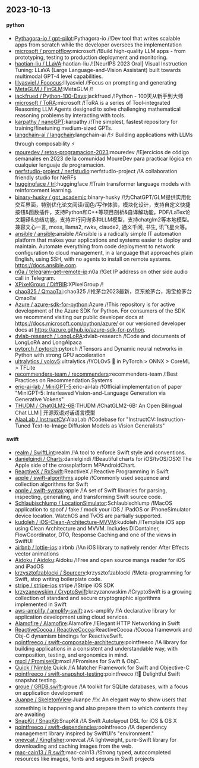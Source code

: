 ## 2023-10-13

#### python
* [Pythagora-io / gpt-pilot](https://github.com/Pythagora-io/gpt-pilot):Pythagora-io /!Dev tool that writes scalable apps from scratch while the developer oversees the implementation
* [microsoft / promptflow](https://github.com/microsoft/promptflow):microsoft /!Build high-quality LLM apps - from prototyping, testing to production deployment and monitoring.
* [haotian-liu / LLaVA](https://github.com/haotian-liu/LLaVA):haotian-liu /![NeurIPS 2023 Oral] Visual Instruction Tuning: LLaVA (Large Language-and-Vision Assistant) built towards multimodal GPT-4 level capabilities.
* [lllyasviel / Fooocus](https://github.com/lllyasviel/Fooocus):lllyasviel /!Focus on prompting and generating
* [MetaGLM / FinGLM](https://github.com/MetaGLM/FinGLM):MetaGLM /!
* [jackfrued / Python-100-Days](https://github.com/jackfrued/Python-100-Days):jackfrued /!Python - 100天从新手到大师
* [microsoft / ToRA](https://github.com/microsoft/ToRA):microsoft /!ToRA is a series of Tool-integrated Reasoning LLM Agents designed to solve challenging mathematical reasoning problems by interacting with tools.
* [karpathy / nanoGPT](https://github.com/karpathy/nanoGPT):karpathy /!The simplest, fastest repository for training/finetuning medium-sized GPTs.
* [langchain-ai / langchain](https://github.com/langchain-ai/langchain):langchain-ai /!⚡ Building applications with LLMs through composability ⚡
* [mouredev / retos-programacion-2023](https://github.com/mouredev/retos-programacion-2023):mouredev /!Ejercicios de código semanales en 2023 de la comunidad MoureDev para practicar lógica en cualquier lenguaje de programación.
* [nerfstudio-project / nerfstudio](https://github.com/nerfstudio-project/nerfstudio):nerfstudio-project /!A collaboration friendly studio for NeRFs
* [huggingface / trl](https://github.com/huggingface/trl):huggingface /!Train transformer language models with reinforcement learning.
* [binary-husky / gpt_academic](https://github.com/binary-husky/gpt_academic):binary-husky /!为ChatGPT/GLM提供实用化交互界面，特别优化论文阅读/润色/写作体验，模块化设计，支持自定义快捷按钮&函数插件，支持Python和C++等项目剖析&自译解功能，PDF/LaTex论文翻译&总结功能，支持并行问询多种LLM模型，支持chatglm2等本地模型。兼容文心一言, moss, llama2, rwkv, claude2, 通义千问, 书生, 讯飞星火等。
* [ansible / ansible](https://github.com/ansible/ansible):ansible /!Ansible is a radically simple IT automation platform that makes your applications and systems easier to deploy and maintain. Automate everything from code deployment to network configuration to cloud management, in a language that approaches plain English, using SSH, with no agents to install on remote systems. https://docs.ansible.com.
* [n0a / telegram-get-remote-ip](https://github.com/n0a/telegram-get-remote-ip):n0a /!Get IP address on other side audio call in Telegram.
* [XPixelGroup / DiffBIR](https://github.com/XPixelGroup/DiffBIR):XPixelGroup /!
* [chao325 / QmaoTai](https://github.com/chao325/QmaoTai):chao325 /!抢茅台2023最新，京东抢茅台，淘宝抢茅台 QmaoTai
* [Azure / azure-sdk-for-python](https://github.com/Azure/azure-sdk-for-python):Azure /!This repository is for active development of the Azure SDK for Python. For consumers of the SDK we recommend visiting our public developer docs at https://docs.microsoft.com/python/azure/ or our versioned developer docs at https://azure.github.io/azure-sdk-for-python.
* [dvlab-research / LongLoRA](https://github.com/dvlab-research/LongLoRA):dvlab-research /!Code and documents of LongLoRA and LongAlpaca
* [pytorch / pytorch](https://github.com/pytorch/pytorch):pytorch /!Tensors and Dynamic neural networks in Python with strong GPU acceleration
* [ultralytics / yolov5](https://github.com/ultralytics/yolov5):ultralytics /!YOLOv5 🚀 in PyTorch > ONNX > CoreML > TFLite
* [recommenders-team / recommenders](https://github.com/recommenders-team/recommenders):recommenders-team /!Best Practices on Recommendation Systems
* [eric-ai-lab / MiniGPT-5](https://github.com/eric-ai-lab/MiniGPT-5):eric-ai-lab /!Official implementation of paper "MiniGPT-5: Interleaved Vision-and-Language Generation via Generative Vokens"
* [THUDM / ChatGLM2-6B](https://github.com/THUDM/ChatGLM2-6B):THUDM /!ChatGLM2-6B: An Open Bilingual Chat LLM | 开源双语对话语言模型
* [AlaaLab / InstructCV](https://github.com/AlaaLab/InstructCV):AlaaLab /!Codebase for "InstructCV: Instruction-Tuned Text-to-Image Diffusion Models as Vision Generalists"

#### swift
* [realm / SwiftLint](https://github.com/realm/SwiftLint):realm /!A tool to enforce Swift style and conventions.
* [danielgindi / Charts](https://github.com/danielgindi/Charts):danielgindi /!Beautiful charts for iOS/tvOS/OSX! The Apple side of the crossplatform MPAndroidChart.
* [ReactiveX / RxSwift](https://github.com/ReactiveX/RxSwift):ReactiveX /!Reactive Programming in Swift
* [apple / swift-algorithms](https://github.com/apple/swift-algorithms):apple /!Commonly used sequence and collection algorithms for Swift
* [apple / swift-syntax](https://github.com/apple/swift-syntax):apple /!A set of Swift libraries for parsing, inspecting, generating, and transforming Swift source code.
* [Schlaubischlump / LocationSimulator](https://github.com/Schlaubischlump/LocationSimulator):Schlaubischlump /!MacOS application to spoof / fake / mock your iOS / iPadOS or iPhoneSimulator device location. WatchOS and TvOS are partially supported.
* [kudoleh / iOS-Clean-Architecture-MVVM](https://github.com/kudoleh/iOS-Clean-Architecture-MVVM):kudoleh /!Template iOS app using Clean Architecture and MVVM. Includes DIContainer, FlowCoordinator, DTO, Response Caching and one of the views in SwiftUI
* [airbnb / lottie-ios](https://github.com/airbnb/lottie-ios):airbnb /!An iOS library to natively render After Effects vector animations
* [Aidoku / Aidoku](https://github.com/Aidoku/Aidoku):Aidoku /!Free and open source manga reader for iOS and iPadOS
* [krzysztofzablocki / Sourcery](https://github.com/krzysztofzablocki/Sourcery):krzysztofzablocki /!Meta-programming for Swift, stop writing boilerplate code.
* [stripe / stripe-ios](https://github.com/stripe/stripe-ios):stripe /!Stripe iOS SDK
* [krzyzanowskim / CryptoSwift](https://github.com/krzyzanowskim/CryptoSwift):krzyzanowskim /!CryptoSwift is a growing collection of standard and secure cryptographic algorithms implemented in Swift
* [aws-amplify / amplify-swift](https://github.com/aws-amplify/amplify-swift):aws-amplify /!A declarative library for application development using cloud services.
* [Alamofire / Alamofire](https://github.com/Alamofire/Alamofire):Alamofire /!Elegant HTTP Networking in Swift
* [ReactiveCocoa / ReactiveCocoa](https://github.com/ReactiveCocoa/ReactiveCocoa):ReactiveCocoa /!Cocoa framework and Obj-C dynamism bindings for ReactiveSwift.
* [pointfreeco / swift-composable-architecture](https://github.com/pointfreeco/swift-composable-architecture):pointfreeco /!A library for building applications in a consistent and understandable way, with composition, testing, and ergonomics in mind.
* [mxcl / PromiseKit](https://github.com/mxcl/PromiseKit):mxcl /!Promises for Swift & ObjC.
* [Quick / Nimble](https://github.com/Quick/Nimble):Quick /!A Matcher Framework for Swift and Objective-C
* [pointfreeco / swift-snapshot-testing](https://github.com/pointfreeco/swift-snapshot-testing):pointfreeco /!📸 Delightful Swift snapshot testing.
* [groue / GRDB.swift](https://github.com/groue/GRDB.swift):groue /!A toolkit for SQLite databases, with a focus on application development
* [Juanpe / SkeletonView](https://github.com/Juanpe/SkeletonView):Juanpe /!☠️ An elegant way to show users that something is happening and also prepare them to which contents they are awaiting
* [SnapKit / SnapKit](https://github.com/SnapKit/SnapKit):SnapKit /!A Swift Autolayout DSL for iOS & OS X
* [pointfreeco / swift-dependencies](https://github.com/pointfreeco/swift-dependencies):pointfreeco /!A dependency management library inspired by SwiftUI's "environment."
* [onevcat / Kingfisher](https://github.com/onevcat/Kingfisher):onevcat /!A lightweight, pure-Swift library for downloading and caching images from the web.
* [mac-cain13 / R.swift](https://github.com/mac-cain13/R.swift):mac-cain13 /!Strong typed, autocompleted resources like images, fonts and segues in Swift projects
